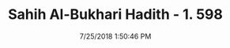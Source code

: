 ---
title        : "Sahih Al-Bukhari Hadith - 1. 598"
date         : 7/25/2018 1:50:46 PM
draft        : false
type         : "hadith"
layout       : "hadith"
BookCode     : "SHB"
VolumeNumber : "1"
HadithNumber : "598"
categories  :  ["Adhan-The interval between the Adhan and the Iqama"]
tags  :  ["Anas bin Malik"]
---